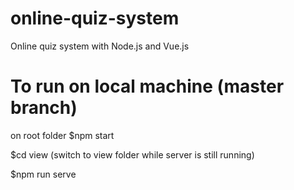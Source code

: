 # online-quiz-system
Online quiz system with Node.js and Vue.js

# To run on local machine (master branch)

on root folder  $npm start

$cd view (switch to view folder while server is still running)

$npm run serve
